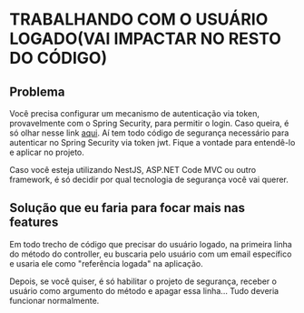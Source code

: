 # TRABALHANDO COM O USUÁRIO LOGADO(VAI IMPACTAR NO RESTO DO CÓDIGO)

## Problema

Você precisa configurar um mecanismo de autenticação via token, provavelmente com o Spring Security, para permitir o login. Caso queira, é só olhar nesse link [aqui](https://drive.google.com/file/d/1314vY4OpQqTPAnb5fPaMCaWEYdZqpP78/view?usp=sharing). Aí tem todo código de segurança necessário para autenticar no Spring Security via token jwt. Fique a vontade para entendê-lo e aplicar no projeto.

Caso você esteja utilizando NestJS, ASP.NET Code MVC ou outro framework, é só decidir por qual tecnologia de segurança você vai querer. 

## Solução que eu faria para focar mais nas features

Em todo trecho de código que precisar do usuário logado, na primeira linha do método do controller, eu buscaria pelo usuário com um email específico e usaria ele como "referência logada" na aplicação.

Depois, se você quiser, é só habilitar o projeto de segurança, receber o usuário como argumento do método e apagar essa linha... Tudo deveria funcionar normalmente.